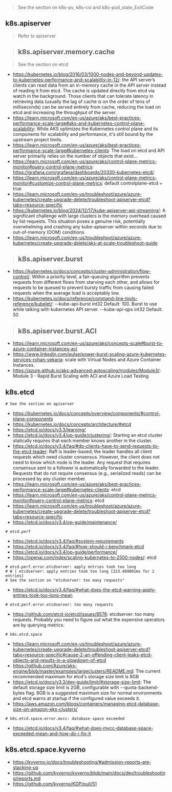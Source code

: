 > See the section on k8s-pv, k8s-csi and k8s-pod_state_ExitCode

## k8s.apiserver

> Refer to apiserver

> ## k8s.apiserver.memory.cache

> See the section on etcd

- https://kubernetes.io/blog/2016/03/1000-nodes-and-beyond-updates-to-kubernetes-performance-and-scalability-in-12/: the API server’s clients can read data from an in-memory cache in the API server instead of reading it from etcd. The cache is updated directly from etcd via watch in the background. Those clients that can tolerate latency in retrieving data (usually the lag of cache is on the order of tens of milliseconds) can be served entirely from cache, reducing the load on etcd and increasing the throughput of the server.
- https://learn.microsoft.com/en-us/azure/aks/best-practices-performance-scale-large#aks-and-kubernetes-control-plane-scalability: While AKS optimizes the Kubernetes control plane and its components for scalability and performance, it's still bound by the upstream project limits.
- https://learn.microsoft.com/en-us/azure/aks/best-practices-performance-scale-large#kubernetes-clients: The load on etcd and API server primarily relies on the number of objects that exist...
- https://learn.microsoft.com/en-us/azure/aks/control-plane-metrics-monitor#query-control-plane-metrics: https://grafana.com/grafana/dashboards/20330-kubernetes-etcd/. 
- https://learn.microsoft.com/en-us/azure/aks/control-plane-metrics-monitor#customize-control-plane-metrics: default controlplane-etcd = true
- https://learn.microsoft.com/en-us/troubleshoot/azure/azure-kubernetes/create-upgrade-delete/troubleshoot-apiserver-etcd?tabs=resource-specific
- https://kubernetes.io/blog/2024/12/17/kube-apiserver-api-streaming/: A significant challenge with large clusters is the memory overhead caused by list requests. This situation poses a genuine risk, potentially overwhelming and crashing any kube-apiserver within seconds due to out-of-memory (OOM) conditions.
- https://learn.microsoft.com/en-us/troubleshoot/azure/azure-kubernetes/create-upgrade-delete/aks-at-scale-troubleshoot-guide

> ## k8s.apiserver.burst

- https://kubernetes.io/docs/concepts/cluster-administration/flow-control/: Within a priority level, a fair-queuing algorithm prevents requests from different flows from starving each other, and allows for requests to be queued to prevent bursty traffic from causing failed requests when the average load is acceptably low.
- https://kubernetes.io/docs/reference/command-line-tools-reference/kubelet/: --kube-api-burst int32     Default: 100. Burst to use while talking with kubernetes API server. --kube-api-qps int32     Default: 50

> ## k8s.apiserver.burst.ACI

- https://learn.microsoft.com/en-us/azure/aks/concepts-scale#burst-to-azure-container-instances-aci
- https://www.linkedin.com/pulse/power-burst-scaling-azure-kubernetes-services-rohan-vekaria: scale with Virtual Nodes and Azure Container Instances.
- https://azure.github.io/aks-advanced-autoscaling/modules/Module3/: Module 3 - Rapid Burst Scaling with ACI and Azure Load Testing

## k8s.etcd

```
# See the section on apiserver
```

- https://kubernetes.io/docs/concepts/overview/components/#control-plane-components
- https://kubernetes.io/docs/concepts/architecture/#etcd
- https://etcd.io/docs/v3.3/learning/
- https://etcd.io/docs/v3.4/op-guide/clustering/: Starting an etcd cluster statically requires that each member knows another in the cluster.
- https://etcd.io/docs/v3.4/faq/#do-clients-have-to-send-requests-to-the-etcd-leader: Raft is leader-based; the leader handles all client requests which need cluster consensus. However, the client does not need to know which node is the leader. Any request that requires consensus sent to a follower is automatically forwarded to the leader. Requests that do not require consensus (e.g., serialized reads) can be processed by any cluster member.
- https://learn.microsoft.com/en-us/azure/aks/best-practices-performance-scale-large#kubernetes-clients: etcd
- https://learn.microsoft.com/en-us/azure/aks/control-plane-metrics-monitor#query-control-plane-metrics: etcd
- https://learn.microsoft.com/en-us/troubleshoot/azure/azure-kubernetes/create-upgrade-delete/troubleshoot-apiserver-etcd?tabs=resource-specific
- https://etcd.io/docs/v3.4/op-guide/maintenance/

```
# etcd.perf
```

- https://etcd.io/docs/v3.4/faq/#system-requirements
- https://etcd.io/docs/v3.4/faq/#how-should-i-benchmark-etcd
- https://etcd.io/docs/v3.4/op-guide/performance/
- https://openai.com/index/scaling-kubernetes-to-2500-nodes/: etcd

```
# etcd.perf.error.etcdserver: apply entries took too long
# W | etcdserver: apply entries took too long [223.489001ms for 2 entries]
# See the section on "etcdserver: too many requests"
```

- https://etcd.io/docs/v3.4/faq/#what-does-the-etcd-warning-apply-entries-took-too-long-mean
  
```
# etcd.perf.error.etcdserver: too many requests
```

- https://github.com/etcd-io/etcd/issues/8576: etcdserver: too many requests. Probably you need to figure out what the expensive operators are by querying metrics.
 
```
# k8s.etcd.space
```

- https://learn.microsoft.com/en-us/troubleshoot/azure/azure-kubernetes/create-upgrade-delete/troubleshoot-apiserver-etcd?tabs=resource-specific#cause-2-an-offending-client-leaks-etcd-objects-and-results-in-a-slowdown-of-etcd
- https://github.com/Azure/aks-engine/blob/master/examples/largeclusters/README.md: The current recommended maximum for etcd's storage size limit is 8GB
- https://etcd.io/docs/v3.3/dev-guide/limit/#storage-size-limit: The default storage size limit is 2GB, configurable with --quota-backend-bytes flag. 8GB is a suggested maximum size for normal environments and etcd warns at startup if the configured value exceeds it.
- https://aws.amazon.com/blogs/containers/managing-etcd-database-size-on-amazon-eks-clusters/

```
# k8s.etcd.space.error.mvcc: database space exceeded
```

- https://etcd.io/docs/v3.4/faq/#what-does-mvcc-database-space-exceeded-mean-and-how-do-i-fix-it

## k8s.etcd.space.kyverno

- https://kyverno.io/docs/troubleshooting/#admission-reports-are-stacking-up
- https://github.com/kyverno/kyverno/blob/main/docs/dev/troubleshooting/reports.md
- https://github.com/kyverno/KDP/pull/51
